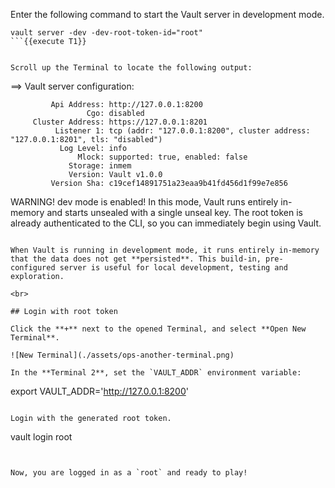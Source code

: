 Enter the following command to start the Vault server in development mode.  

```
vault server -dev -dev-root-token-id="root"
```{{execute T1}}


Scroll up the Terminal to locate the following output:

```
==> Vault server configuration:

             Api Address: http://127.0.0.1:8200
                     Cgo: disabled
         Cluster Address: https://127.0.0.1:8201
              Listener 1: tcp (addr: "127.0.0.1:8200", cluster address: "127.0.0.1:8201", tls: "disabled")
               Log Level: info
                   Mlock: supported: true, enabled: false
                 Storage: inmem
                 Version: Vault v1.0.0
             Version Sha: c19cef14891751a23eaa9b41fd456d1f99e7e856

WARNING! dev mode is enabled! In this mode, Vault runs entirely in-memory
and starts unsealed with a single unseal key. The root token is already
authenticated to the CLI, so you can immediately begin using Vault.
```

When Vault is running in development mode, it runs entirely in-memory that the data does not get **persisted**. This build-in, pre-configured server is useful for local development, testing and exploration.

<br>

## Login with root token

Click the **+** next to the opened Terminal, and select **Open New Terminal**.

![New Terminal](./assets/ops-another-terminal.png)

In the **Terminal 2**, set the `VAULT_ADDR` environment variable:

```
export VAULT_ADDR='http://127.0.0.1:8200'
```{{execute T2}}

Login with the generated root token.

```
vault login root
```{{execute T2}}


Now, you are logged in as a `root` and ready to play!
